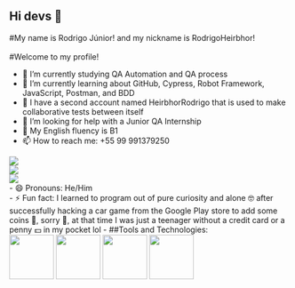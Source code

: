 ## Hi devs 👋

#My name is Rodrigo Júnior! and my nickname is RodrigoHeirbhor!
<br><br>
#Welcome to my profile!

- 🔭 I’m currently studying QA Automation and QA process
- 🌱 I’m currently learning about GitHub, Cypress, Robot Framework, JavaScript, Postman, and BDD
- 👯 I have a second account named HeirbhorRodrigo that is used to make collaborative tests between itself
- 🤔 I’m looking for help with a Junior QA Internship
- 💬 My English fluency is B1
- 📫 How to reach me: +55 99 991379250
<div>
     <a href="https://instagram.com/rodrigo.heirbhor" target="_blank"><img loading="lazy" src="https://img.shields.io/badge/-Instagram-%23E4405F?style=for-the-badge&logo=instagram&logoColor=white" target="_blank"></a>
  <br>
     <a href = "mailto:rodrigoheirbhor@gmail.com"><img loading="lazy" src="https://img.shields.io/badge/Gmail-D14836?style=for-the-badge&logo=gmail&logoColor=white" target="_blank"></a>
  <br>
    <a href="https://www.linkedin.com/in/rodrigoheirbhor" target="_blank"><img loading="lazy" src="https://img.shields.io/badge/-LinkedIn-%230077B5?style=for-the-badge&logo=linkedin&logoColor=white" target="_blank"></a>
</div>
- 😄 Pronouns: He/Him
<br>
- ⚡ Fun fact: I learned to program out of pure curiosity and alone 🤓 after successfully hacking a car game from the Google Play store to add some coins 👀, sorry 🥺, at that time I was just a teenager without a credit card or a penny 💵 in my pocket lol
- ##Tools and Technologies:
<br>
<img loading="lazy" src="https://cdn.jsdelivr.net/gh/devicons/devicon@latest/icons/github/github-original-wordmark.svg" width="80" height="80"/>
<img src="https://cdn.jsdelivr.net/gh/devicons/devicon@latest/icons/cypressio/cypressio-original-wordmark.svg" width="80" height="80"/>
<img src="https://cdn.jsdelivr.net/gh/devicons/devicon@latest/icons/postman/postman-original.svg" width="80" height="80"/>
<img src="https://cdn.jsdelivr.net/gh/devicons/devicon@latest/icons/javascript/javascript-original.svg" width="80" height="80"/>
